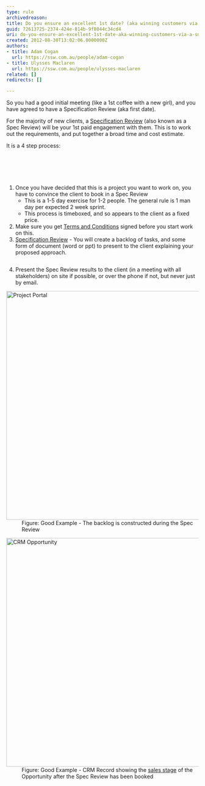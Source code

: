 ```yaml
---
type: rule
archivedreason: 
title: Do you ensure an excellent 1st date? (aka winning customers via a smaller "Specification Review")
guid: 72613725-2374-424e-814b-9f8044c34cd4
uri: do-you-ensure-an-excellent-1st-date-aka-winning-customers-via-a-smaller-specification-review
created: 2012-08-30T13:02:06.0000000Z
authors:
- title: Adam Cogan
  url: https://ssw.com.au/people/adam-cogan
- title: Ulysses Maclaren
  url: https://ssw.com.au/people/ulysses-maclaren
related: []
redirects: []

---
```



<p>So you had a good initial meeting (like a 1st coffee with a new girl), and you have agreed to have a Specification Review (aka first date).​</p><p>For the majority of new clients, a&#160;<a href="/Management/RulestoBetterSpecificationReviews/Pages/SpecificationReview.aspx">Specification Review</a>&#160;(also known as a Spec Review) will be your 1st paid engagement with them. This is to work out the requirements, and put together a broad time and cost estimate.</p><p>It is a 4 step process&#58;</p>
<br><excerpt class='endintro'></excerpt><br>
<p><br></p>
<ol><li>Once you have decided that this is a project you want to work on, you have to convince the client to book in a Spec Review <ul><li>This is a 1-5 day exercise for 1-2 people. The general rule is 1 man day per expected 2 week sprint.</li>
<li>This process is timeboxed, and so appears to the client as a fixed price.</li></ul></li>
<li>Make sure you get <a href="http&#58;//www.ssw.com.au/ssw/standards/forms/ConsultingOrderTermsConditions.aspx">Terms and C​onditions</a> signed before you start work on this.</li>
<li><a href="/Management/RulestoBetterSpecificationReviews/Pages/Default.aspx">Specification Review</a> -&#160;You will create a backlog of tasks, and some form of document (word or ppt) to present to the client explaining your proposed approach.
<dl class="image">
<dt><img src="/Management/RulesToSuccessfulSalesAndAccountManagement/PublishingImages/ms-ppt-word-logos.jpg" alt="" /></dt>
</dl>
</li>
<li>Present the Spec Review results to the client (in a meeting with all stakeholders) on site if possible, or over the phone if not, but never just by email.</li></ol>
<dl class="goodImage"><dt><img alt="Project Portal" src="/Management/PublishingImages/ProductBacklog.jpg" style="width&#58;600px;" /> </dt>
<dd>Figure&#58; Good Example - The backlog is constructed during the Spec Review</dd></dl>
<dl class="goodImage"><dt><img alt="CRM Opportunity" src="/Management/PublishingImages/CRMOpportunitySalesStage.jpg" style="width&#58;600px;" /> </dt>
<dd>Figure&#58; Good Example - CRM Record showing the <a href="/Management/RulesToSuccessfulSalesAndAccountManagement/Pages/The-6-stages-in-the-Sales-Pipeline.aspx">sales stage</a> of the Opportunity after the Spec Review has been booked</dd></dl>



